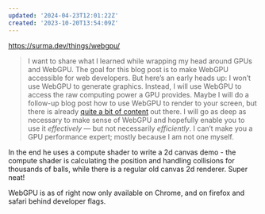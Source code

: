 ```yaml
---
updated: '2024-04-23T12:01:22Z'
created: '2023-10-20T13:54:09Z'
---
```

https://surma.dev/things/webgpu/

> I want to share what I learned while wrapping my head around GPUs and WebGPU. The goal for this blog post is to make WebGPU accessible for web developers. But here’s an early heads up: I won’t use WebGPU to generate graphics. Instead, I will use WebGPU to access the raw computing power a GPU provides. Maybe I will do a follow-up blog post how to use WebGPU to render to your screen, but there is already [quite a bit of content](https://austin-eng.com/webgpu-samples) out there. I will go as deep as necessary to make sense of WebGPU and hopefully enable you to use it _effectively_ — but not necessarily _efficiently_. I can’t make you a GPU performance expert; mostly because I am not one myself.

In the end he uses a compute shader to write a 2d canvas demo - the compute shader is calculating the position and handling collisions for thousands of balls, while there is a regular old canvas 2d renderer. Super neat!

WebGPU is as of right now only available on Chrome, and on firefox and safari behind developer flags.